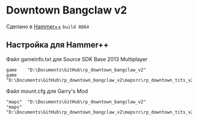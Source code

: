 # Downtown Bangclaw v2

Сделано в [Hammer++][hammerplusplus-link] `build 8864`

## Настройка для Hammer++

Файл gameinfo.txt для Source SDK Base 2013 Multiplayer
```
game	"D:\Documents\GitHub\rp_downtown_bangclaw_v2"
game	"D:\Documents\GitHub\rp_downtown_bangclaw_v2\mapsrc\rp_downtown_tits_v2"
```

Файл mount.cfg для Garry's Mod
```
"maps"  "D:\Documents\GitHub\rp_downtown_bangclaw_v2"
"maps"	"D:\Documents\GitHub\rp_downtown_bangclaw_v2\mapsrc\rp_downtown_tits_v2"
```
<!-- links -->
[hammerplusplus-link]: https://github.com/ficool2/HammerPlusPlus-Website